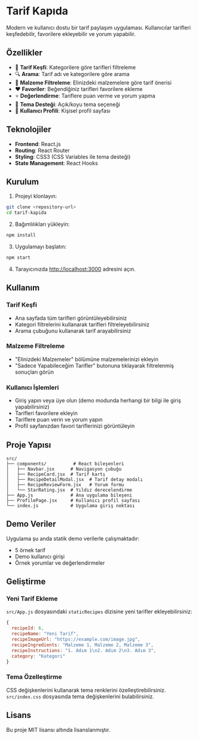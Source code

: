 # Tarif Kapıda

Modern ve kullanıcı dostu bir tarif paylaşım uygulaması. Kullanıcılar tarifleri keşfedebilir, favorilere ekleyebilir ve yorum yapabilir.

## Özellikler

- 🍳 **Tarif Keşfi**: Kategorilere göre tarifleri filtreleme
- 🔍 **Arama**: Tarif adı ve kategorilere göre arama
- 🛒 **Malzeme Filtreleme**: Elinizdeki malzemelere göre tarif önerisi
- ❤️ **Favoriler**: Beğendiğiniz tarifleri favorilere ekleme
- ⭐ **Değerlendirme**: Tariflere puan verme ve yorum yapma
- 🌙 **Tema Desteği**: Açık/koyu tema seçeneği
- 👤 **Kullanıcı Profili**: Kişisel profil sayfası

## Teknolojiler

- **Frontend**: React.js
- **Routing**: React Router
- **Styling**: CSS3 (CSS Variables ile tema desteği)
- **State Management**: React Hooks

## Kurulum

1. Projeyi klonlayın:
```bash
git clone <repository-url>
cd tarif-kapida
```

2. Bağımlılıkları yükleyin:
```bash
npm install
```

3. Uygulamayı başlatın:
```bash
npm start
```

4. Tarayıcınızda [http://localhost:3000](http://localhost:3000) adresini açın.

## Kullanım

### Tarif Keşfi
- Ana sayfada tüm tarifleri görüntüleyebilirsiniz
- Kategori filtrelerini kullanarak tarifleri filtreleyebilirsiniz
- Arama çubuğunu kullanarak tarif arayabilirsiniz

### Malzeme Filtreleme
- "Elinizdeki Malzemeler" bölümüne malzemelerinizi ekleyin
- "Sadece Yapabileceğim Tarifler" butonuna tıklayarak filtrelenmiş sonuçları görün

### Kullanıcı İşlemleri
- Giriş yapın veya üye olun (demo modunda herhangi bir bilgi ile giriş yapabilirsiniz)
- Tarifleri favorilere ekleyin
- Tariflere puan verin ve yorum yapın
- Profil sayfanızdan favori tariflerinizi görüntüleyin

## Proje Yapısı

```
src/
├── components/          # React bileşenleri
│   ├── Navbar.jsx      # Navigasyon çubuğu
│   ├── RecipeCard.jsx  # Tarif kartı
│   ├── RecipeDetailModal.jsx  # Tarif detay modalı
│   ├── RecipeReviewForm.jsx   # Yorum formu
│   └── StarRating.jsx  # Yıldız derecelendirme
├── App.js              # Ana uygulama bileşeni
├── ProfilePage.jsx     # Kullanıcı profil sayfası
└── index.js            # Uygulama giriş noktası
```

## Demo Veriler

Uygulama şu anda statik demo verilerle çalışmaktadır:
- 5 örnek tarif
- Demo kullanıcı girişi
- Örnek yorumlar ve değerlendirmeler

## Geliştirme

### Yeni Tarif Ekleme
`src/App.js` dosyasındaki `staticRecipes` dizisine yeni tarifler ekleyebilirsiniz:

```javascript
{
  recipeId: 6,
  recipeName: "Yeni Tarif",
  recipeImageUrl: "https://example.com/image.jpg",
  recipeIngredients: "Malzeme 1, Malzeme 2, Malzeme 3",
  recipeInstructions: "1. Adım 1\n2. Adım 2\n3. Adım 3",
  category: "Kategori"
}
```

### Tema Özelleştirme
CSS değişkenlerini kullanarak tema renklerini özelleştirebilirsiniz. `src/index.css` dosyasında tema değişkenlerini bulabilirsiniz.

## Lisans

Bu proje MIT lisansı altında lisanslanmıştır.
